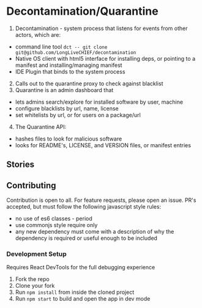 # Decontamination/Quarantine

1. Decontamination - system process that listens for events from other actors, which are:
 - command line tool `dct -- git clone git@github.com/LongLiveCHIEF/decontamination`
 - Native OS client with html5 interface for installing deps, or pointing to a manifest and installing/managing manifest
 - IDE Plugin that binds to the system process 
2. Calls out to the quarantine proxy to check against blacklist
3. Quarantine is an admin dashboard that
 - lets admins search/explore for installed software by user, machine
 - configure blacklists by url, name, license
 - set whitelists by url, or for users on a package/url
4. The Quarantine API:
 - hashes files to look for malicious software
 - looks for README's, LICENSE, and VERSION files, or manifest entries
 
## Stories

## Contributing

Contribution is open to all. For feature requests, please open an issue. PR's accepted, but must follow the following javascript style rules:

- no use of es6 classes - period
- use commonjs style require only
- any new dependency must come with a description of why the dependency is required or useful enough to be included

### Development Setup

Requires React DevTools for the full debugging experience

1. Fork the repo
2. Clone your fork
3. Run `npm install` from inside the cloned project
4. Run `npm start` to build and open the app in dev mode
